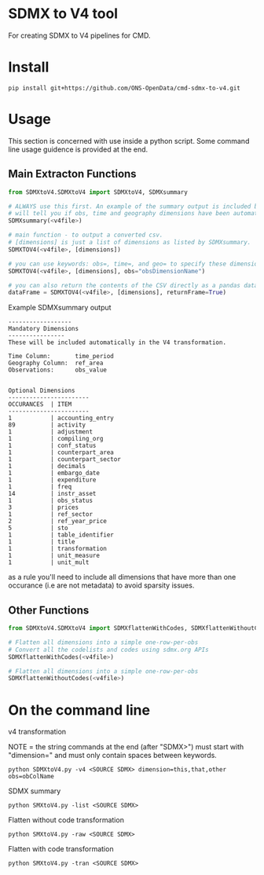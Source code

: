 # SDMX to V4 tool

For creating SDMX to V4 pipelines for CMD.


# Install

`pip install git+https://github.com/ONS-OpenData/cmd-sdmx-to-v4.git`


# Usage

This section is concerned with use inside a python script. Some command line usage guidence is provided at the end.


## Main Extracton Functions

```python
from SDMXtoV4.SDMXtoV4 import SDMXtoV4, SDMXsummary

# ALWAYS use this first. An example of the summary output is included below.
# will tell you if obs, time and geography dimensions have been automatically found.
SDMXsummary(<v4file>)

# main function - to output a converted csv.
# [dimensions] is just a list of dimensions as listed by SDMXsummary.
SDMXTOV4(<v4file>, [dimensions])

# you can use keywords: obs=, time=, and geo= to specify these dimension where needed.
SDMXTOV4(<v4file>, [dimensions], obs="obsDimensionName")

# you can also return the contents of the CSV directly as a pandas dataframe instead of writing.
dataFrame = SDMXTOV4(<v4file>, [dimensions], returnFrame=True)

```

Example SDMXsummary output
```
------------------
Mandatory Dimensions
----------------
These will be included automatically in the V4 transformation.

Time Column:       time_period
Geography Column:  ref_area
Observations:      obs_value


Optional Dimensions
-----------------------
OCCURANCES  | ITEM
-----------------------
1           | accounting_entry
89          | activity
1           | adjustment
1           | compiling_org
1           | conf_status
1           | counterpart_area
1           | counterpart_sector
1           | decimals
1           | embargo_date
1           | expenditure
1           | freq
14          | instr_asset
1           | obs_status
3           | prices
1           | ref_sector
2           | ref_year_price
5           | sto
1           | table_identifier
1           | title
1           | transformation
1           | unit_measure
1           | unit_mult

```

as a rule you'll need to include all dimensions that have more than one occurance (i.e are not metadata) to avoid sparsity issues.

## Other Functions
```python
from SDMXtoV4.SDMXtoV4 import SDMXflattenWithCodes, SDMXflattenWithoutCodes

# Flatten all dimensions into a simple one-row-per-obs
# Convert all the codelists and codes using sdmx.org APIs
SDMXflattenWithCodes(<v4file>)

# Flatten all dimensions into a simple one-row-per-obs
SDMXflattenWithoutCodes(<v4file>)

```


# On the command line


v4 transformation

NOTE = the string commands at the end (after "SDMX>") must start with "dimension=" and must only contain spaces between keywords.

```python SDMXtoV4.py -v4 <SOURCE SDMX> dimension=this,that,other obs=obColName```


SDMX summary

```python SMXtoV4.py -list <SOURCE SDMX>```


Flatten without code transformation

```python SMXtoV4.py -raw <SOURCE SDMX>```


Flatten with code transformation

```python SMXtoV4.py -tran <SOURCE SDMX>```

